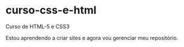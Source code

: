 # curso-css-e-html
 Curso de HTML-5 e CSS3

 Estou aprendendo a criar sites e agora vou gerenciar meu repositório.

